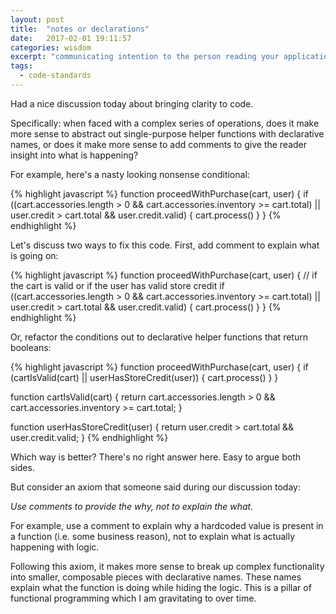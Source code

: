 ```yaml
---
layout: post
title:  "notes or declarations"
date:   2017-02-01 19:11:57
categories: wisdom
excerpt: "communicating intention to the person reading your application code"
tags:
  - code-standards
---
```


Had a nice discussion today about bringing clarity to code.

Specifically: when faced with a complex series of operations, does it make more sense to abstract out single-purpose helper functions with declarative names, or does it make more sense to add comments to give the reader insight into what is happening?

For example, here's a nasty looking nonsense conditional:

{% highlight javascript %}
function proceedWithPurchase(cart, user) {
  if ((cart.accessories.length > 0 && cart.accessories.inventory >= cart.total) || user.credit > cart.total && user.credit.valid)  {
    cart.process()
  }
}
{% endhighlight %}

Let's discuss two ways to fix this code.  First, add comment to explain what is going on:

{% highlight javascript %}
function proceedWithPurchase(cart, user) {
  // if the cart is valid or if the user has valid store credit
  if ((cart.accessories.length > 0 && cart.accessories.inventory >= cart.total) || user.credit > cart.total && user.credit.valid)  {
    cart.process()
  }
}
{% endhighlight %}

Or, refactor the conditions out to declarative helper functions that return booleans:

{% highlight javascript %}
function proceedWithPurchase(cart, user) {
  if (cartIsValid(cart) || userHasStoreCredit(user))  {
    cart.process()
  }
}

function cartIsValid(cart) {
  return cart.accessories.length > 0 && cart.accessories.inventory >= cart.total;
}

function userHasStoreCredit(user) {
  return user.credit > cart.total && user.credit.valid;
}
{% endhighlight %}

Which way is better?  There's no right answer here.  Easy to argue both sides.

But consider an axiom that someone said during our discussion today:

*Use comments to provide the why, not to explain the what.*

For example, use a comment to explain why a hardcoded value is present in a function (i.e. some business reason), not to explain what is actually happening with logic.

Following this axiom, it makes more sense to break up complex functionality into smaller, composable pieces with declarative names.  These names explain what the function is doing while hiding the logic.  This is a pillar of functional programming which I am gravitating to over time.
